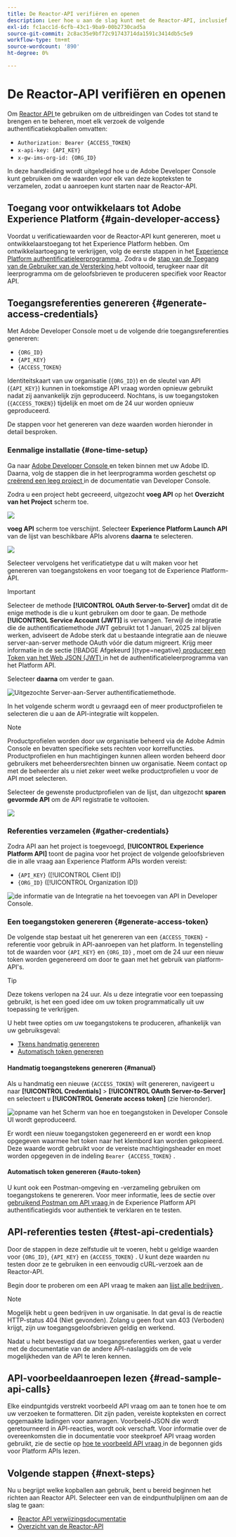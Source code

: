 ```yaml
---
title: De Reactor-API verifiëren en openen
description: Leer hoe u aan de slag kunt met de Reactor-API, inclusief stappen voor het genereren van de vereiste toegangsreferenties.
exl-id: fc1acc1d-6cfb-43c1-9ba9-00b2730cad5a
source-git-commit: 2c8ac35e9bf72c91743714da1591c3414db5c5e9
workflow-type: tm+mt
source-wordcount: '890'
ht-degree: 0%

---
```


# De Reactor-API verifiëren en openen

Om [ Reactor API ](https://developer.adobe.com/experience-platform-apis/references/reactor/) te gebruiken om de uitbreidingen van Codes tot stand te brengen en te beheren, moet elk verzoek de volgende authentificatiekopballen omvatten:

* `Authorization: Bearer {ACCESS_TOKEN}`
* `x-api-key: {API_KEY}`
* `x-gw-ims-org-id: {ORG_ID}`

In deze handleiding wordt uitgelegd hoe u de Adobe Developer Console kunt gebruiken om de waarden voor elk van deze kopteksten te verzamelen, zodat u aanroepen kunt starten naar de Reactor-API.

## Toegang voor ontwikkelaars tot Adobe Experience Platform {#gain-developer-access}

Voordat u verificatiewaarden voor de Reactor-API kunt genereren, moet u ontwikkelaarstoegang tot het Experience Platform hebben. Om ontwikkelaartoegang te verkrijgen, volg de eerste stappen in het [ Experience Platform authentificatieleerprogramma ](/help/landing/api-authentication.md). Zodra u de [ stap van de Toegang van de Gebruiker van de Versterking ](/help/landing/api-authentication.md#gain-user-access) hebt voltooid, terugkeer naar dit leerprogramma om de geloofsbrieven te produceren specifiek voor Reactor API.

## Toegangsreferenties genereren {#generate-access-credentials}

Met Adobe Developer Console moet u de volgende drie toegangsreferenties genereren:

* `{ORG_ID}`
* `{API_KEY}`
* `{ACCESS_TOKEN}`

Identiteitskaart van uw organisatie (`{ORG_ID}`) en de sleutel van API (`{API_KEY}`) kunnen in toekomstige API vraag worden opnieuw gebruikt nadat zij aanvankelijk zijn geproduceerd. Nochtans, is uw toegangstoken (`{ACCESS_TOKEN}`) tijdelijk en moet om de 24 uur worden opnieuw geproduceerd.

De stappen voor het genereren van deze waarden worden hieronder in detail besproken.

### Eenmalige installatie {#one-time-setup}

Ga naar [ Adobe Developer Console ](https://www.adobe.com/go/devs_console_ui) en teken binnen met uw Adobe ID. Daarna, volg de stappen die in het leerprogramma worden geschetst op [ creërend een leeg project ](https://developer.adobe.com/developer-console/docs/guides/projects/projects-empty/) in de documentatie van Developer Console.

Zodra u een project hebt gecreeerd, uitgezocht **voeg API** op het **Overzicht van het Project** scherm toe.

![](../images/api/getting-started/add-api-button.png)

**voeg API** scherm toe verschijnt. Selecteer **Experience Platform Launch API** van de lijst van beschikbare APIs alvorens **daarna** te selecteren.

![](../images/api/getting-started/add-launch-api.png)

Selecteer vervolgens het verificatietype dat u wilt maken voor het genereren van toegangstokens en voor toegang tot de Experience Platform-API.

>[!IMPORTANT]
>
>Selecteer de methode **[!UICONTROL OAuth Server-to-Server]** omdat dit de enige methode is die u kunt gebruiken om door te gaan. De methode **[!UICONTROL Service Account (JWT)]** is vervangen. Terwijl de integratie die de authentificatiemethode JWT gebruikt tot 1 Januari, 2025 zal blijven werken, adviseert de Adobe sterk dat u bestaande integratie aan de nieuwe server-aan-server methode OAuth vóór die datum migreert. Krijg meer informatie in de sectie [!BADGE  Afgekeurd ]{type=negative}[ produceer een Token van het Web JSON (JWT) ](/help/landing/api-authentication.md#jwt) in het de authentificatieleerprogramma van het Platform API.

Selecteer **daarna** om verder te gaan.

![ Uitgezochte Server-aan-Server authentificatiemethode.](/help/tags/images/api/getting-started/oauth-authentication-method.png)

In het volgende scherm wordt u gevraagd een of meer productprofielen te selecteren die u aan de API-integratie wilt koppelen.

>[!NOTE]
>
Productprofielen worden door uw organisatie beheerd via de Adobe Admin Console en bevatten specifieke sets rechten voor korrelfuncties. Productprofielen en hun machtigingen kunnen alleen worden beheerd door gebruikers met beheerdersrechten binnen uw organisatie. Neem contact op met de beheerder als u niet zeker weet welke productprofielen u voor de API moet selecteren.

Selecteer de gewenste productprofielen van de lijst, dan uitgezocht **sparen gevormde API** om de API registratie te voltooien.

![](../images/api/getting-started/select-product-profile.png)

### Referenties verzamelen {#gather-credentials}

Zodra API aan het project is toegevoegd, **[!UICONTROL Experience Platform API]** toont de pagina voor het project de volgende geloofsbrieven die in alle vraag aan Experience Platform APIs worden vereist:

* `{API_KEY}` ([!UICONTROL Client ID])
* `{ORG_ID}` ([!UICONTROL Organization ID])

![ de informatie van de Integratie na het toevoegen van API in Developer Console.](/help/tags/images/api/getting-started/api-integration-information.png)

### Een toegangstoken genereren {#generate-access-token}

De volgende stap bestaat uit het genereren van een `{ACCESS_TOKEN}` -referentie voor gebruik in API-aanroepen van het platform. In tegenstelling tot de waarden voor `{API_KEY}` en `{ORG_ID}` , moet om de 24 uur een nieuw token worden gegenereerd om door te gaan met het gebruik van platform-API&#39;s.

>[!TIP]
>
Deze tokens verlopen na 24 uur. Als u deze integratie voor een toepassing gebruikt, is het een goed idee om uw token programmatically uit uw toepassing te verkrijgen.

U hebt twee opties om uw toegangstokens te produceren, afhankelijk van uw gebruiksgeval:

* [Tkens handmatig genereren](#manual)
* [Automatisch token genereren](#auto-token)

#### Handmatig toegangstekens genereren {#manual}

Als u handmatig een nieuwe `{ACCESS_TOKEN}` wilt genereren, navigeert u naar **[!UICONTROL Credentials]** > **[!UICONTROL OAuth Server-to-Server]** en selecteert u **[!UICONTROL Generate access token]** (zie hieronder).

![ opname van het Scherm van hoe en toegangstoken in Developer Console UI wordt geproduceerd.](/help/tags/images/api/getting-started/generate-access-token.gif)

Er wordt een nieuw toegangstoken gegenereerd en er wordt een knop opgegeven waarmee het token naar het klembord kan worden gekopieerd. Deze waarde wordt gebruikt voor de vereiste machtigingsheader en moet worden opgegeven in de indeling `Bearer {ACCESS_TOKEN}` .

#### Automatisch token genereren {#auto-token}

U kunt ook een Postman-omgeving en -verzameling gebruiken om toegangstokens te genereren. Voor meer informatie, lees de sectie over [ gebruikend Postman om API vraag ](/help/landing/api-authentication.md#use-postman) in de Experience Platform API authentificatiegids voor authentiek te verklaren en te testen.

## API-referenties testen {#test-api-credentials}

Door de stappen in deze zelfstudie uit te voeren, hebt u geldige waarden voor `{ORG_ID}`, `{API_KEY}` en `{ACCESS_TOKEN}` . U kunt deze waarden nu testen door ze te gebruiken in een eenvoudig cURL-verzoek aan de Reactor-API.

Begin door te proberen om een API vraag te maken aan [ lijst alle bedrijven ](./endpoints/companies.md#list).

>[!NOTE]
>
Mogelijk hebt u geen bedrijven in uw organisatie. In dat geval is de reactie HTTP-status 404 (Niet gevonden). Zolang u geen fout van 403 (Verboden) krijgt, zijn uw toegangsgeloofsbrieven geldig en werkend.

Nadat u hebt bevestigd dat uw toegangsreferenties werken, gaat u verder met de documentatie van de andere API-naslaggids om de vele mogelijkheden van de API te leren kennen.

## API-voorbeeldaanroepen lezen {#read-sample-api-calls}

Elke eindpuntgids verstrekt voorbeeld API vraag om aan te tonen hoe te om uw verzoeken te formatteren. Dit zijn paden, vereiste kopteksten en correct opgemaakte ladingen voor aanvragen. Voorbeeld-JSON die wordt geretourneerd in API-reacties, wordt ook verschaft. Voor informatie over de overeenkomsten die in documentatie voor steekproef API vraag worden gebruikt, zie de sectie op [ hoe te voorbeeld API vraag ](../../landing/api-guide.md#sample-api) in de begonnen gids voor Platform APIs lezen.

## Volgende stappen {#next-steps}

Nu u begrijpt welke kopballen aan gebruik, bent u bereid beginnen het richten aan Reactor API. Selecteer een van de eindpunthulplijnen om aan de slag te gaan:

* [ Reactor API verwijzingsdocumentatie ](https://developer.adobe.com/experience-platform-apis/references/reactor/)
* [Overzicht van de Reactor-API](/help/tags/api/overview.md)
